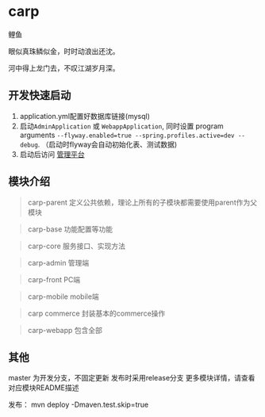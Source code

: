 # carp

鲤鱼

眼似真珠鳞似金，时时动浪出还沈。

河中得上龙门去，不叹江湖岁月深。

## 开发快速启动
1. application.yml配置好数据库链接(mysql)
2. 启动`AdminApplication` 或 `WebappApplication`, 同时设置
program arguments `--flyway.enabled=true --spring.profiles.active=dev --debug`.
（启动时flyway会自动初始化表、测试数据)
3. 启动后访问 [管理平台](http://localhost:8081/admin) 


## 模块介绍
>carp-parent
定义公共依赖，理论上所有的子模块都需要使用parent作为父模块


>carp-base
功能配置等功能

>carp-core
服务接口、实现方法

>carp-admin
管理端

>carp-front
PC端

>carp-mobile
mobile端

>carp commerce
封装基本的commerce操作

>carp-webapp
包含全部

## 其他
master 为开发分支，不固定更新
发布时采用release分支
更多模块详情，请查看对应模块README描述

发布：
mvn deploy -Dmaven.test.skip=true

